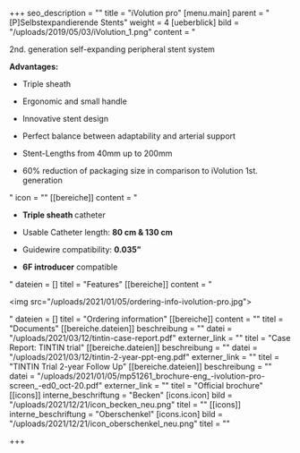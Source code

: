 +++
seo_description = ""
title = "iVolution pro"
[menu.main]
parent = "[P]Selbstexpandierende Stents"
weight = 4
[ueberblick]
bild = "/uploads/2019/05/03/iVolution_1.png"
content = "<p>2nd. generation self-expanding peripheral stent system</p><p></p><p><strong>Advantages:</strong></p><ul><li><p>Triple sheath</p></li><li><p>Ergonomic and small handle</p></li><li><p>Innovative stent design</p></li><li><p>Perfect balance between adaptability and arterial support</p></li><li><p>Stent-Lengths from 40mm up to 200mm</p></li><li><p>60% reduction of packaging size in comparison to iVolution 1st. generation</p></li></ul>"
icon = ""
[[bereiche]]
content = "<ul><li><p><strong>Triple sheath </strong>catheter</p></li><li><p>Usable Catheter length: <strong>80 cm &amp; 130 cm</strong></p></li><li><p>Guidewire compatibility: <strong>0.035”</strong></p></li><li><p><strong>6F introducer</strong> compatible</p></li></ul>"
dateien = []
titel = "Features"
[[bereiche]]
content = "<p><img src=\"/uploads/2021/01/05/ordering-info-ivolution-pro.jpg\"></p>"
dateien = []
titel = "Ordering information"
[[bereiche]]
content = ""
titel = "Documents"
[[bereiche.dateien]]
beschreibung = ""
datei = "/uploads/2021/03/12/tintin-case-report.pdf"
externer_link = ""
titel = "Case Report: TINTIN trial"
[[bereiche.dateien]]
beschreibung = ""
datei = "/uploads/2021/03/12/tintin-2-year-ppt-eng.pdf"
externer_link = ""
titel = "TINTIN Trial 2-year Follow Up"
[[bereiche.dateien]]
beschreibung = ""
datei = "/uploads/2021/01/05/mp51261_brochure-eng_-ivolution-pro-screen_-ed0_oct-20.pdf"
externer_link = ""
titel = "Official brochure"
[[icons]]
interne_beschriftung = "Becken"
[icons.icon]
bild = "/uploads/2021/12/21/icon_becken_neu.png"
titel = ""
[[icons]]
interne_beschriftung = "Oberschenkel"
[icons.icon]
bild = "/uploads/2021/12/21/icon_oberschenkel_neu.png"
titel = ""

+++
